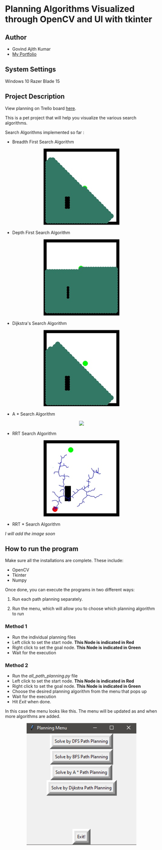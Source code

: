 # Planning Algorithms Visualized through OpenCV and UI with tkinter

## Author

- Govind Ajith Kumar
- [My Portfolio](https://govindajithkumar.com/)

## System Settings

Windows 10
Razer Blade 15

## Project Description

View planning on Trello board [here](https://trello.com/b/A9lTAano/planningtkinter).

This is a pet project that will help you visualize the 
various search algorithms.

Search Algorithms implemented so far :

 - Breadth First Search Algorithm
   
<p align="center">
  <img height="250" src="BFS_Video_Images/000390.jpg">
</p>

 - Depth First Search Algorithm
   
<p align="center">
  <img height="250" src="DFS_Video_Images/000495.jpg">
</p>

 - Dijkstra's Search Algorithm
   
<p align="center">
  <img height="250" src="Dijkstra_Video_Images/000390.jpg">
</p>

 - A * Search Algorithm

<p align="center">
  <img height="250" src="A_Star_Video_Images/00050.jpg">
</p>

- RRT Search Algorithm

<p align="center">
  <img height="250" src="RRT_Video_Images/000159.jpg">
</p>

- RRT * Search Algorithm

*I will add the image soon*

## How to run the program

Make sure all the installations are complete. These include:

- OpenCV
- Tkinter
- Numpy

Once done, you can execute the programs in two different ways:

1) Run each path planning separately.
   
2) Run the menu, which will allow you to choose which planning algorithm to run

### Method 1

- Run the individual planning files
- Left click to set the start node. **This Node is indicated in Red**
- Right click to set the goal node. **This Node is indicated in Green**
- Wait for the execution 

### Method 2

- Run the *all_path_planning.py* file
- Left click to set the start node. **This Node is indicated in Red**
- Right click to set the goal node. **This Node is indicated in Green**
- Choose the desired planning algorithm from the menu that pops up
- Wait for the execution 
- Hit *Exit* when done.

In this case the menu looks like this. The menu will be updated as and when more algorithms are added.
<p align="center">
  <img height="400" src="Images/tkinter_menu.PNG">
</p>
 
